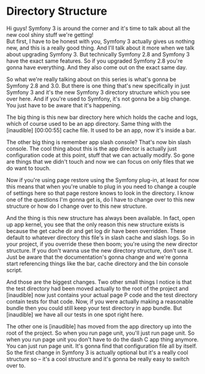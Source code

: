 # Directory Structure

Hi guys!  Symfony 3 is around the corner and it's time to talk about all the new cool shiny stuff we're getting!  
But first, I have to be honest with you, Symfony 3 actually gives us nothing new, and this is a really good thing. And I'll talk about it more when we talk about upgrading Symfony 3.  But technically Symfony 2.8 and Symfony 3 have the exact same features.  So if you upgraded Symfony 2.8 you're gonna have everything.  And they also come out on the exact same day.

So what we're really talking about on this series is what's gonna be Symfony 2.8 and 3.0.  But there is one thing that's new specifically in just Symfony 3 and it's the new Symfony 3 directory structure which you see over here.  And if you're used to Symfony, it's not gonna be a big change.  You just have to be aware that it's happening.

The big thing is this new bar directory here which holds the cache and logs, which of course used to be an app directory.  Same thing with the [inaudible] [00:00:55] cache file.  It used to be an app, now it's inside a bar.

The other big thing is remember app slash console?  That's now bin slash console.  The cool thing about this is the app director is actually just configuration code at this point, stuff that we can actually modify.  So gone are things that we didn't touch and now we can focus on only files that we do want to touch.

Now if you're using page restore using the Symfony plug-in, at least for now this means that when you're unable to plug in you need to change a couple of settings here so that page restore knows to look in the directory.  I know one of the questions I'm gonna get is, do I have to change over to this new structure or how do I change over to this new structure.

And the thing is this new structure has always been available.  In fact, open up app kernel, you see that the only reason this new structure exists is because the get cache dir and get log dir have been overridden.  These default to whatever directory this file's in slash cache and slash logs.  So in your project, if you override these then boom; you're using the new director structure.  If you don't wanna use the new directory structure, don't use it.  Just be aware that the documentation's gonna change and we're gonna start referencing things like the bar, cache directory and the bin console script.

And those are the biggest changes.  Two other small things I notice is that the test directory had been moved actually to the root of the project and [inaudible] now just contains your actual page P code and the test directory contain tests for that code.  Now, if you were actually making a reasonable bundle then you could still keep your test directory in app bundle.  But [inaudible] we have all our tests in one spot right here.

The other one is [inaudible] has moved from the app directory up into the root of the project.  So when you run page unit, you'll just run page unit.  So when you run page unit you don't have to do the dash C app thing anymore.  You can just run page unit.  It's gonna find that configuration file all by itself.  So the first change in Symfony 3 is actually optional but it's a really cool structure so – it's a cool structure and it's gonna be really easy to switch over to.
